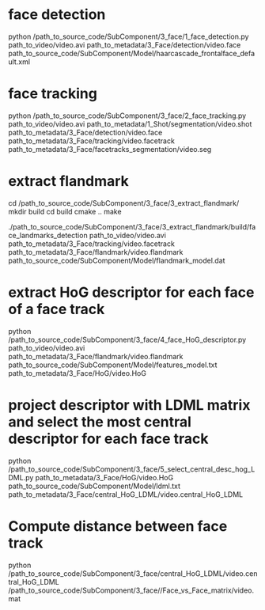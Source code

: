 
# face detection

python /path_to_source_code/SubComponent/3_face/1_face_detection.py path_to_video/video.avi path_to_metadata/3_Face/detection/video.face path_to_source_code/SubComponent/Model/haarcascade_frontalface_default.xml 

# face tracking

python /path_to_source_code/SubComponent/3_face/2_face_tracking.py path_to_video/video.avi path_to_metadata/1_Shot/segmentation/video.shot  path_to_metadata/3_Face/detection/video.face path_to_metadata/3_Face/tracking/video.facetrack path_to_metadata/3_Face/facetracks_segmentation/video.seg

# extract flandmark

cd /path_to_source_code/SubComponent/3_face/3_extract_flandmark/
mkdir build
cd build
cmake ..
make 

./path_to_source_code/SubComponent/3_face/3_extract_flandmark/build/face_landmarks_detection path_to_video/video.avi path_to_metadata/3_Face/tracking/video.facetrack path_to_metadata/3_Face/flandmark/video.flandmark path_to_source_code/SubComponent/Model/flandmark_model.dat

# extract HoG descriptor for each face of a face track

python /path_to_source_code/SubComponent/3_face/4_face_HoG_descriptor.py path_to_video/video.avi path_to_metadata/3_Face/flandmark/video.flandmark path_to_source_code/SubComponent/Model/features_model.txt path_to_metadata/3_Face/HoG/video.HoG

# project descriptor with LDML matrix and select the most central descriptor for each face track

python /path_to_source_code/SubComponent/3_face/5_select_central_desc_hog_LDML.py path_to_metadata/3_Face/HoG/video.HoG path_to_source_code/SubComponent/Model/ldml.txt path_to_metadata/3_Face/central_HoG_LDML/video.central_HoG_LDML

# Compute distance between face track

python /path_to_source_code/SubComponent/3_face/central_HoG_LDML/video.central_HoG_LDML /path_to_source_code/SubComponent/3_face//Face_vs_Face_matrix/video.mat

